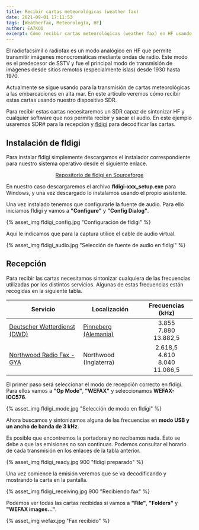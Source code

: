 ```yaml
---
title: Recibir cartas meteorológicas (weather fax)
date: 2021-09-01 17:11:53
tags: [Weatherfax, Meteorología, HF]
author: EA7KOO
excerpt: Cómo recibir cartas meteorológicas (weather fax) en HF usando un dispositivo SDR.
---
```


El radiofacsimil o radiofax es un modo analógico en HF que permite transmitir imágenes monocromáticas mediante ondas de radio. Este modo es el predecesor de SSTV y fue el principal modo de transmisión de imágenes desde sitios remotos (especialmente islas) desde 1930 hasta 1970.

Actualmente se sigue usando para la transmisión de cartas meteorológicas a las embarcaciones en alta mar. En este artículo veremos cómo recibir estas cartas usando nuestro dispositivo SDR.

<!-- more -->

Para recibir estas cartas necesitaremos un SDR capaz de sintonizar HF y cualquier software que nos permita recibir y sacar el audio. En este ejemplo usaremos SDR# para la recepción y [fldigi](http://www.w1hkj.com/) para decodificar las cartas.


## Instalación de fldigi

Para instalar fldigi simplemente descargamos el instalador correspondiente para nuestro sistema operativo desde el siguiente enlace.

[<center>Repositorio de fldigi en Sourceforge</center>](https://sourceforge.net/projects/fldigi/files/fldigi/)

En nuestro caso descargaremos el archivo **fldigi-xxx_setup.exe** para Windows, y una vez descargado lo instalamos usando el propio asistente.

Una vez instalado tenemos que configurarle la fuente de audio. Para ello iniciamos fldigi y vamos a **"Configure"** y **"Config Dialog"**.

{% asset_img fldigi_config.jpg "Configuración de fldigi" %}

Aquí le indicamos que para la captura utilice el cable de audio virtual.

{% asset_img fldigi_audio.jpg "Selección de fuente de audio en fldigi" %}

## Recepción

Para recibir las cartas necesitamos sintonizar cualquiera de las frecuencias utilizadas por los distintos servicios. Algunas de estas frecuencias están recogidas en la siguiente tabla.

| Servicio | Localización | Frecuencias (kHz) |
|----------|--------------|:-------------:|
| [Deutscher Wetterdienst (DWD)](https://www.dwd.de/EN/specialusers/shipping/broadcast_en/_node.html) | [Pinneberg (Alemania)](https://goo.gl/maps/4jPR7uPe3hxsLd3J9) | 3.855</br>7.880</br>13.882,5 |
| [Northwood Radio Fax - GYA](http://www.users.zetnet.co.uk/tempusfugit/marine/fwoc.htm) | Northwood (Inglaterra) | 2.618,5</br>4.610</br>8.040</br>11.086,5 |

El primer paso será seleccionar el modo de recepción correcto en fldigi. Para ellos vamos a **"Op Mode"**, **"WEFAX"** y seleccionamos **WEFAX-IOC576**.

{% asset_img fldigi_mode.jpg "Selección de modo en fldigi" %}

Ahora buscamos y sintonizamos alguna de las frecuencias en **modo USB y un ancho de banda de 3 kHz**.

Es posible que encontremos la portadora y no recibamos nada. Esto se debe a que las emisiones no son continuas. Podemos consultar el horario de cada transmisión en los enlaces de la tabla anterior.

{% asset_img fldigi_ready.jpg 900 "fldigi preparado" %}

Una vez comience la emisión veremos que se va decodificando y mostrando la carta en la pantalla.

{% asset_img fldigi_receiving.jpg 900 "Recibiendo fax" %}

Podemos ver todas las cartas recibidas si vamos a **"File"**, **"Folders"** y **"WEFAX images..."**.

{% asset_img wefax.jpg "Fax recibido" %}
